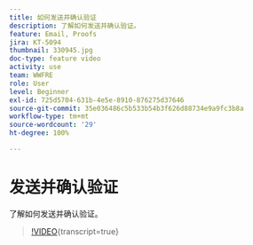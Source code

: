 ```yaml
---
title: 如何发送并确认验证
description: 了解如何发送并确认验证。
feature: Email, Proofs
jira: KT-5094
thumbnail: 330945.jpg
doc-type: feature video
activity: use
team: WWFRE
role: User
level: Beginner
exl-id: 725d5704-631b-4e5e-8910-876275d37646
source-git-commit: 35e036486c5b533b54b3f626d88734e9a9fc3b8a
workflow-type: tm+mt
source-wordcount: '29'
ht-degree: 100%

---
```


# 发送并确认验证

了解如何发送并确认验证。

>[!VIDEO](https://video.tv.adobe.com/v/330945?learn=on){transcript=true}

